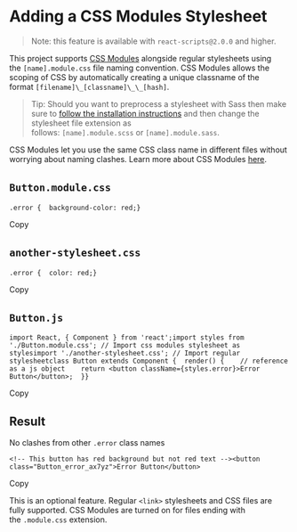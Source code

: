 # Adding a CSS Modules Stylesheet

> Note: this feature is available with `react-scripts@2.0.0` and higher.

This project supports [CSS Modules](https://github.com/css-modules/css-modules) alongside regular stylesheets using the `[name].module.css` file naming convention. CSS Modules allows the scoping of CSS by automatically creating a unique classname of the format `[filename]\_[classname]\_\_[hash]`.

> Tip: Should you want to preprocess a stylesheet with Sass then make sure to [follow the installation instructions](https://create-react-app.dev/docs/adding-a-sass-stylesheet) and then change the stylesheet file extension as follows: `[name].module.scss` or `[name].module.sass`.

CSS Modules let you use the same CSS class name in different files without worrying about naming clashes. Learn more about CSS Modules [here](https://css-tricks.com/css-modules-part-1-need/).

## `Button.module.css`[​](https://create-react-app.dev/docs/adding-a-css-modules-stylesheet#buttonmodulecss "Direct link to heading")

```
.error {  background-color: red;}
```

Copy

## `another-stylesheet.css`[​](https://create-react-app.dev/docs/adding-a-css-modules-stylesheet#another-stylesheetcss "Direct link to heading")

```
.error {  color: red;}
```

Copy

## `Button.js`[​](https://create-react-app.dev/docs/adding-a-css-modules-stylesheet#buttonjs "Direct link to heading")

```
import React, { Component } from 'react';import styles from './Button.module.css'; // Import css modules stylesheet as stylesimport './another-stylesheet.css'; // Import regular stylesheetclass Button extends Component {  render() {    // reference as a js object    return <button className={styles.error}>Error Button</button>;  }}
```

Copy

## Result[​](https://create-react-app.dev/docs/adding-a-css-modules-stylesheet#result "Direct link to heading")

No clashes from other `.error` class names

```
<!-- This button has red background but not red text --><button class="Button_error_ax7yz">Error Button</button>
```

Copy

This is an optional feature. Regular `<link>` stylesheets and CSS files are fully supported. CSS Modules are turned on for files ending with the `.module.css` extension.
